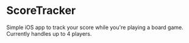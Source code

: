 ScoreTracker
============

Simple iOS app to track your score while you&#39;re playing a board game.  Currently handles up to 4 players.